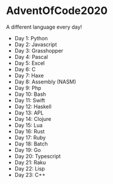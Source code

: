 # AdventOfCode2020

A different language every day!

- Day  1: Python
- Day  2: Javascript
- Day  3: Grasshopper
- Day  4: Pascal
- Day  5: Excel
- Day  6: C
- Day  7: Haxe
- Day  8: Assembly (NASM)
- Day  9: Php
- Day 10: Bash
- Day 11: Swift
- Day 12: Haskell
- Day 13: APL
- Day 14: Clojure
- Day 15: Lua
- Day 16: Rust
- Day 17: Ruby
- Day 18: Batch
- Day 19: Go
- Day 20: Typescript
- Day 21: Raku
- Day 22: Lisp
- Day 23: C++
